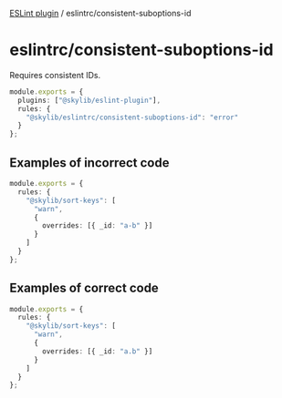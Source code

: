 [ESLint plugin](index.md) / eslintrc/consistent-suboptions-id

# eslintrc/consistent-suboptions-id

Requires consistent IDs.

```ts
module.exports = {
  plugins: ["@skylib/eslint-plugin"],
  rules: {
    "@skylib/eslintrc/consistent-suboptions-id": "error"
  }
};
```

## Examples of incorrect code

```ts
module.exports = {
  rules: {
    "@skylib/sort-keys": [
      "warn",
      {
        overrides: [{ _id: "a-b" }]
      }
    ]
  }
};
```

## Examples of correct code

```ts
module.exports = {
  rules: {
    "@skylib/sort-keys": [
      "warn",
      {
        overrides: [{ _id: "a.b" }]
      }
    ]
  }
};
```